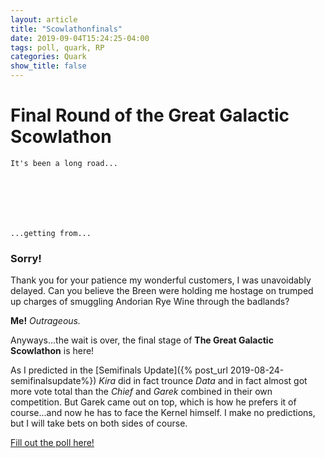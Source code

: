 ```yaml
---
layout: article
title: "Scowlathonfinals"
date: 2019-09-04T15:24:25-04:00
tags: poll, quark, RP	
categories: Quark
show_title: false
---
```


# Final Round of the Great Galactic Scowlathon
    It's been a long road...
    
    
    
    
    
    
    
    ...getting from...

### Sorry!

Thank you for your patience my wonderful customers, I was unavoidably delayed. Can you believe the Breen were holding me hostage on trumped up charges of smuggling Andorian Rye Wine through the badlands? 

**Me!** *Outrageous.*

Anyways...the wait is over, the final stage of **The Great Galactic Scowlathon** is here!

As I predicted in the [Semifinals Update]({% post_url 2019-08-24-semifinalsupdate%}) *Kira* did in fact trounce *Data* and in fact almost got more vote total than the *Chief* and *Garek* combined in their own competition. But Garek came out on top, which is how he prefers it of course...and now he has to face the Kernel himself. I make no predictions, but I will take bets on both sides of course.  

[Fill out the poll here!](https://tenforward.social/@quark/102735860659919654)

